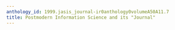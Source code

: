 ```yaml
---
anthology_id: 1999.jasis_journal-ir0anthology0volumeA50A11.7
title: Postmodern Information Science and its "Journal"
---
```

